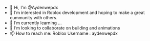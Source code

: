 - 👋 Hi, I’m @Aydenwepdx
- 👀 I’m interested in Roblox development and hoping to make a great cummunity with others.
- 🌱 I’m currently learning ...
- 💞️ I’m looking to collaborate on building and animations
- 📫 How to reach me: Roblox Username : aydenwepdx

<!---
Aydenwepdx/Aydenwepdx is a ✨ special ✨ repository because its `README.md` (this file) appears on your GitHub profile.
You can click the Preview link to take a look at your changes.
--->
